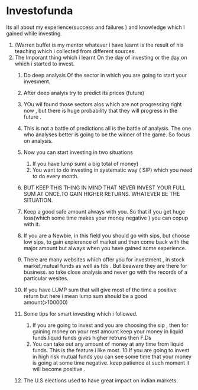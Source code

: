 # Investofunda
Its all about my experience(success and failures ) and knowledge which I gained while investing. 
1. (Warren buffet is my mentor whatever i have learnt is the result of his teaching which i collected from different sources. 
2. The Imporant thing which i learnt On the day of investing or the day on which i started to invest. 
      1. Do deep analysis Of the sector in which you are going to start your invesment. 
      2. After deep analyis try to predict its prices (future)
      3. YOu wil found those sectors alos which are not progressing right now , but there is huge  probability that they will progress in the future . 
      4. This is not a battle of predictions all is the battle of analysis. The one who analyses better is going to be the winner of the game. So focus on analysis. 
      5. Now you can start investing in two situations 
          1. If you have lump sum( a big total of money)
          2. You want to do investing in systematic way ( SIP) which you need to do every month.
          
      6. BUT KEEP THIS THING IN MIND THAT NEVER INVEST YOUR FULL SUM AT ONCE.TO GAIN HIGHER RETURNS. WHATEVER BE THE SITUATION.
      7. Keep a good safe amount always with you. So that if you get huge loss(which some time makes your money negative ) you can copup with it. 
      8. If you are a Newbie, in this field you should go with sips, but choose low sips, to gain expierence of market and then come back with the major amount 
          but always when you have gained some experience. 
      7. There are many websites which offer you for investment , in stock market,mutual funds as well as fds . But beaware they are there for business. 
         so take close analysis and never go with the  records of  a particular wesites. 
         
     8. If you have LUMP sum that will give most of the time a positive return but here i mean lump sum should be  a good amount(>100000)
     
     9. Some tips for smart investing which i followed.  
        1. If you are going to invest and you are choosing the sip  , then for gaining money on your rest amount keep your money in liquid funds.liquid funds gives higher retruns          then F.Ds
          2. You can take out any amount of money at any time from liquid funds. 
            This is the feature i like most.
     10.If you are going  to invest in high risk mutual funds you can see some time that your money is going at some time negative. 
         keep patience at such moment it will become positive . 
     11. The U.S elections used to have great impact on indian markets. 
     
     
     
    
      
